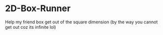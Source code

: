 # 2D-Box-Runner
Help my friend box get out of the square dimension (by the way you cannot get out coz its infinite lol)
